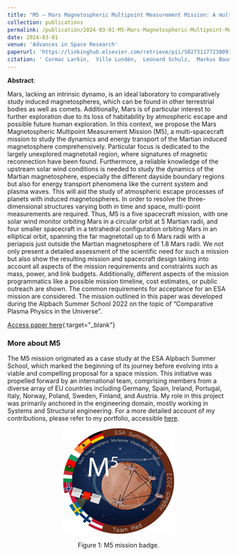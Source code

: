 ```yaml
---
title: "M5 — Mars Magnetospheric Multipoint Measurement Mission: A multi-spacecraft plasma physics mission to Mars"
collection: publications
permalink: /publication/2024-03-01-M5-Mars-Magnetospheric-Multipoint-Measurement-Mission-A-multi-spacecraft-plasma-physics-mission-to-Mars
date: 2024-03-01
venue: 'Advances in Space Research'
paperurl: 'https://linkinghub.elsevier.com/retrieve/pii/S0273117723009171'
citation: ' Cormac Larkin,  Ville Lundén,  Leonard Schulz,  Markus Baumgartner-Steinleitner,  Marianne Brekkum,  Adam Cegla,  Pietro Dazzi,  Alessia Iuliis,  Jonas Gesch,  Sofia Lennerstrand,  Sara Nesbit-Östman,  Vasco Pires,  Inés Palanca,  Daniel Teubenbacher,  Florine Enengl,  Marcus Hallmann, &quot;M5 — Mars Magnetospheric Multipoint Measurement Mission: A multi-spacecraft plasma physics mission to Mars.&quot; Advances in Space Research, 2024.'
---
```


**Abstract**:

Mars, lacking an intrinsic dynamo, is an ideal laboratory to comparatively study induced magnetospheres, which can be found in other terrestrial bodies as well as comets. Additionally, Mars is of particular interest to further exploration due to its loss of habitability by atmospheric escape and possible future human exploration. In this context, we propose the Mars Magnetospheric Multipoint Measurement Mission (M5), a multi-spacecraft mission to study the dynamics and energy transport of the Martian induced magnetosphere comprehensively. Particular focus is dedicated to the largely unexplored magnetotail region, where signatures of magnetic reconnection have been found. Furthermore, a reliable knowledge of the upstream solar wind conditions is needed to study the dynamics of the Martian magnetosphere, especially the different dayside boundary regions but also for energy transport phenomena like the current system and plasma waves. This will aid the study of atmospheric escape processes of planets with induced magnetospheres. In order to resolve the three-dimensional structures varying both in time and space, multi-point measurements are required. Thus, M5 is a five spacecraft mission, with one solar wind monitor orbiting Mars in a circular orbit at 5 Martian radii, and four smaller spacecraft in a tetrahedral configuration orbiting Mars in an elliptical orbit, spanning the far magnetotail up to 6 Mars radii with a periapsis just outside the Martian magnetosphere of 1.8 Mars radii. We not only present a detailed assessment of the scientific need for such a mission but also show the resulting mission and spacecraft design taking into account all aspects of the mission requirements and constraints such as mass, power, and link budgets. Additionally, different aspects of the mission programmatics like a possible mission timeline, cost estimates, or public outreach are shown. The common requirements for acceptance for an ESA mission are considered. The mission outlined in this paper was developed during the Alpbach Summer School 2022 on the topic of “Comparative Plasma Physics in the Universe”.


[Access paper here](https://linkinghub.elsevier.com/retrieve/pii/S0273117723009171){:target="_blank"}


### More about M5

The M5 mission originated as a case study at the ESA Alpbach Summer School, which marked the beginning of its journey before evolving into a viable and compelling proposal for a space mission. This initiative was propelled forward by an international team, comprising members from a diverse array of EU countries including Germany, Spain, Ireland, Portugal, Italy, Norway, Poland, Sweden, Finland, and Austria. My role in this project was primarily anchored in the engineering domain, mostly working in Systems and Structural engineering. For a more detailed account of my contributions, please refer to my portfolio, accessible [here](https://vascopires.github.io/portfolio/portfolio-1/).


<p align="center">
    <img src="/images/m5_badge.jpg" style="width:50%;">
</p>
<p align="center">
    Figure 1: M5 mission badge.
</p>